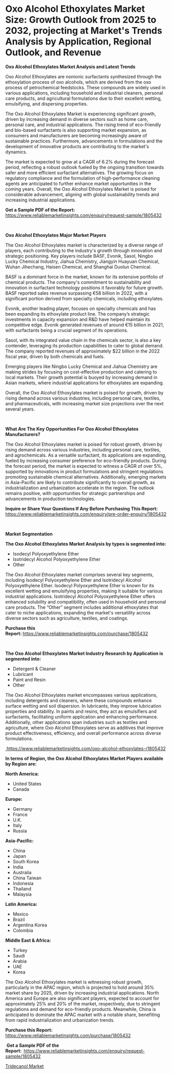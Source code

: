 <p><h1>Oxo Alcohol Ethoxylates Market Size: Growth Outlook from 2025 to 2032, projecting at Market's Trends Analysis by Application, Regional Outlook, and Revenue</h1></p><p><strong>Oxo Alcohol Ethoxylates Market Analysis and Latest Trends</strong></p>
<p><p>Oxo Alcohol Ethoxylates are nonionic surfactants synthesized through the ethoxylation process of oxo alcohols, which are derived from the oxo process of petrochemical feedstocks. These compounds are widely used in various applications, including household and industrial cleaners, personal care products, and agricultural formulations due to their excellent wetting, emulsifying, and dispersing properties.</p><p>The Oxo Alcohol Ethoxylates Market is experiencing significant growth, driven by increasing demand in diverse sectors such as home care, personal care, and industrial applications. The rising trend of eco-friendly and bio-based surfactants is also supporting market expansion, as consumers and manufacturers are becoming increasingly aware of sustainable practices. Furthermore, advancements in formulations and the development of innovative products are contributing to the market's dynamics. </p><p>The market is expected to grow at a CAGR of 6.2% during the forecast period, reflecting a robust outlook fueled by the ongoing transition towards safer and more efficient surfactant alternatives. The growing focus on regulatory compliance and the formulation of high-performance cleaning agents are anticipated to further enhance market opportunities in the coming years. Overall, the Oxo Alcohol Ethoxylates Market is poised for considerable advancement, aligning with global sustainability trends and increasing industrial applications.</p></p>
<p><strong>Get a Sample PDF of the Report:&nbsp;</strong> <a href="https://www.reliablemarketinsights.com/enquiry/request-sample/1805432?utm_campaign=3007&utm_medium=2&utm_source=Github&utm_content=ia&utm_term=01042025&utm_id=oxo-alcohol-ethoxylates">https://www.reliablemarketinsights.com/enquiry/request-sample/1805432</a></p>
<p>&nbsp;</p>
<p><strong>Oxo Alcohol Ethoxylates Major Market Players</strong></p>
<p><p>The Oxo Alcohol Ethoxylates market is characterized by a diverse range of players, each contributing to the industry's growth through innovation and strategic positioning. Key players include BASF, Evonik, Sasol, Ningbo Lucky Chemical Industry, Jiahua Chemistry, Jiangyin Huayuan Chemical, Wuhan Jihechang, Haisen Chemical, and Shanghai Duolun Chemical.</p><p>BASF is a dominant force in the market, known for its extensive portfolio of chemical products. The company's commitment to sustainability and innovation in surfactant technology positions it favorably for future growth. BASF reported sales revenue surpassing €58 billion in 2022, with a significant portion derived from specialty chemicals, including ethoxylates.</p><p>Evonik, another leading player, focuses on specialty chemicals and has been expanding its ethoxylate product line. The company’s strategic investments in capacity expansion and R&D have helped maintain its competitive edge. Evonik generated revenues of around €15 billion in 2021, with surfactants being a crucial segment of its operations.</p><p>Sasol, with its integrated value chain in the chemicals sector, is also a key contender, leveraging its production capabilities to cater to global demand. The company reported revenues of approximately $22 billion in the 2022 fiscal year, driven by both chemicals and fuels.</p><p>Emerging players like Ningbo Lucky Chemical and Jiahua Chemistry are making strides by focusing on cost-effective production and catering to local markets. Their growth potential is buoyed by increasing demand in Asian markets, where industrial applications for ethoxylates are expanding.</p><p>Overall, the Oxo Alcohol Ethoxylates market is poised for growth, driven by rising demand across various industries, including personal care, textiles, and pharmaceuticals, with increasing market size projections over the next several years.</p></p>
<p>&nbsp;</p>
<p><strong>What Are The Key Opportunities For Oxo Alcohol Ethoxylates Manufacturers?</strong></p>
<p><p>The Oxo Alcohol Ethoxylates market is poised for robust growth, driven by rising demand across various industries, including personal care, textiles, and agrochemicals. As a versatile surfactant, its applications are expanding, fueled by increasing consumer preference for eco-friendly products. During the forecast period, the market is expected to witness a CAGR of over 5%, supported by innovations in product formulations and stringent regulations promoting sustainable chemical alternatives. Additionally, emerging markets in Asia-Pacific are likely to contribute significantly to overall growth, as industrialization and urbanization accelerate in the region. The outlook remains positive, with opportunities for strategic partnerships and advancements in production technologies.</p></p>
<p><strong>Inquire or Share Your Questions If Any Before Purchasing This Report:</strong> <a href="https://www.reliablemarketinsights.com/enquiry/pre-order-enquiry/1805432?utm_campaign=3007&utm_medium=2&utm_source=Github&utm_content=ia&utm_term=01042025&utm_id=oxo-alcohol-ethoxylates">https://www.reliablemarketinsights.com/enquiry/pre-order-enquiry/1805432</a></p>
<p>&nbsp;</p>
<p><strong>Market Segmentation</strong></p>
<p><strong>The Oxo Alcohol Ethoxylates Market Analysis by types is segmented into:</strong></p>
<p><ul><li>Isodecyl Polyoxyethylene Ether</li><li>Isotridecyl Alcohol Polyoxyethylene Ether</li><li>Other</li></ul></p>
<p><p>The Oxo Alcohol Ethoxylates market comprises several key segments, including Isodecyl Polyoxyethylene Ether and Isotridecyl Alcohol Polyoxyethylene Ether. Isodecyl Polyoxyethylene Ether is known for its excellent wetting and emulsifying properties, making it suitable for various industrial applications. Isotridecyl Alcohol Polyoxyethylene Ether offers enhanced solubility and compatibility, often used in household and personal care products. The “Other” segment includes additional ethoxylates that cater to niche applications, expanding the market's versatility across diverse sectors such as agriculture, textiles, and coatings.</p></p>
<p><strong>Purchase this Report:&nbsp;</strong><a href="https://www.reliablemarketinsights.com/purchase/1805432?utm_campaign=3007&utm_medium=2&utm_source=Github&utm_content=ia&utm_term=01042025&utm_id=oxo-alcohol-ethoxylates">https://www.reliablemarketinsights.com/purchase/1805432</a></p>
<p>&nbsp;</p>
<p><strong>The Oxo Alcohol Ethoxylates Market Industry Research by Application is segmented into:</strong></p>
<p><ul><li>Detergent & Cleaner</li><li>Lubricant</li><li>Paint and Resin</li><li>Other</li></ul></p>
<p><p>The Oxo Alcohol Ethoxylates market encompasses various applications, including detergents and cleaners, where these compounds enhance surface wetting and soil dispersion. In lubricants, they improve lubrication properties and stability. In paints and resins, they act as emulsifiers and surfactants, facilitating uniform application and enhancing performance. Additionally, other applications span industries such as textiles and agriculture, where Oxo Alcohol Ethoxylates serve as additives that improve product effectiveness, efficiency, and overall performance across diverse formulations.</p></p>
<p><a href="https://www.reliablemarketinsights.com/oxo-alcohol-ethoxylates-r1805432?utm_campaign=3007&utm_medium=2&utm_source=Github&utm_content=ia&utm_term=01042025&utm_id=oxo-alcohol-ethoxylates">&nbsp;https://www.reliablemarketinsights.com/oxo-alcohol-ethoxylates-r1805432</a></p>
<p><strong>In terms of Region, the Oxo Alcohol Ethoxylates Market Players available by Region are:</strong></p>
<p>
    <p> <strong> North America: </strong>
        <ul>
            <li>United States</li>
            <li>Canada</li>
        </ul>
        </p> 
    <p> <strong> Europe: </strong>
        <ul>
            <li>Germany</li>
            <li>France</li>
            <li>U.K.</li>
            <li>Italy</li>
            <li>Russia</li>
        </ul>
        </p> 
    <p> <strong> Asia-Pacific: </strong>
        <ul>
            <li>China</li>
            <li>Japan</li>
            <li>South Korea</li>
            <li>India</li>
            <li>Australia</li>
            <li>China Taiwan</li>
            <li>Indonesia</li>
            <li>Thailand</li>
            <li>Malaysia</li>
        </ul>
        </p> 
    <p> <strong> Latin America: </strong>
        <ul>
            <li>Mexico</li>
            <li>Brazil</li>
            <li>Argentina Korea</li>
            <li>Colombia</li>
        </ul>
        </p> 
    <p> <strong> Middle East & Africa: </strong>
        <ul>
            <li>Turkey</li>
            <li>Saudi</li>
            <li>Arabia</li>
            <li>UAE</li>
            <li>Korea</li>
        </ul>
    </p>
    </p>
<p><p>The Oxo Alcohol Ethoxylates market is witnessing robust growth, particularly in the APAC region, which is projected to hold around 35% market share by 2025, driven by increasing industrial applications. North America and Europe are also significant players, expected to account for approximately 25% and 20% of the market, respectively, due to stringent regulations and demand for eco-friendly products. Meanwhile, China is anticipated to dominate the APAC market with a notable share, benefiting from rapid industrialization and urbanization trends.</p></p>
<p><strong>Purchase this Report: </strong><a href="https://www.reliablemarketinsights.com/purchase/1805432?utm_campaign=3007&utm_medium=2&utm_source=Github&utm_content=ia&utm_term=01042025&utm_id=oxo-alcohol-ethoxylates">https://www.reliablemarketinsights.com/purchase/1805432</a></p>
<p>&nbsp;<strong>Get a Sample PDF of the Report:&nbsp;&nbsp;</strong><a href="https://www.reliablemarketinsights.com/enquiry/request-sample/1805432?utm_campaign=3007&utm_medium=2&utm_source=Github&utm_content=ia&utm_term=01042025&utm_id=oxo-alcohol-ethoxylates">https://www.reliablemarketinsights.com/enquiry/request-sample/1805432</a></p>
<p><strong></strong></p>
<p><p><a href="https://github.com/viipposahko25/Market-Research-Report-List-1/blob/main/tridecanol-market.md?utm_campaign=3007&utm_medium=2&utm_source=Github&utm_content=ia&utm_term=01042025&utm_id=oxo-alcohol-ethoxylates">Tridecanol Market</a></p></p>